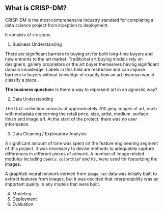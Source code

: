 ## What is CRISP-DM?

CRISP-DM is the most comprehensive industry standard for completing a data science project from inception to deployment.

It consists of six steps.

1. Business Understanding

There are significant barriers to buying art for both long-time buyers and new entrants to the art market. Traditional art buying models rely on designers, gallery proprietors or the art buyer themselves having significant domain knowledge. Labels in this field are restrictive and can impose barriers to buyers without knowldge of exactly how an art historian would classify a piece.

**The business question:** Is there a way to represent art in an agnostic way?

2. Data Understanding

The Drizl collection consists of approximately 700 jpeg images of art, each with metadata concerning the retail price, size, artist, medium, surface finish and image url. At the start of the project, there was no user information.

3. Data Cleaning / Exploratory Analysis

A significant amount of time was spent on the feature engineering segment of this project. It was necessary to devise methods to adequately capture differences in different pieces of artwork. A number of image related modules including `openCV`, `colorthief` and `PIL` were used for featurizing the images.

A graphlab neural network derived from `image_net` data was initially built to extract features from images, but it was decided that interpretability was an important quality in any models that were built. 

4. Modeling
5. Deployment
6. Evaluation
